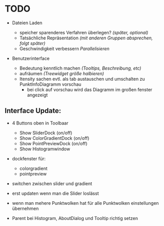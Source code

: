 # TODO

- Dateien Laden
	- speicher sparenderes Verfahren überlegen? _(später, optional)_
  - Tatsächliche Repräsentation _(mit anderen Gruppen absprechen, folgt später)_
  - Geschwindigkeit verbessern _Parallelisieren_

- Benutzerinterface
  - Bedeutung kenntlich machen _(Tooltips, Beschreibung, etc)_
  - aufräumen _(Treewidget größe halbieren)_
  - Itensity sachen evtl. als tab austauschen und umschalten zu PunktInfoDiagramm vorschau
    - bei click auf vorschau wird das Diagramm im großen fenster angezeigt

## Interface Update:
  - 4 Buttons oben in Toolbaar
    - Show SliderDock (on/off)
    - Show ColorGradientDock (on/off)
    - Show PointPreviewDock (on/off)
    - Show Histogramwindow
  - dockfenster für:
    - colorgradient
    - pointpreview
  - switchen zwischen slider und gradient
      
  - erst updaten wenn man die Slider loslässt
  - wenn man mehere Punktwolken hat für alle Punktwolken einstellungen übernehmen
  - Parent bei Histogram, AboutDialog und Tooltip richtig setzen
  